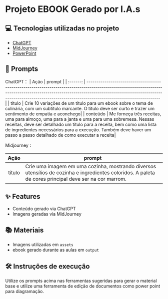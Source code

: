 # Projeto EBOOK Gerado por I.A.s

## 💻 Tecnologias utilizadas no projeto

- [ChatGPT](https://chat.openai.com/) 
- [MidJourney](https://www.midjourney.com/app/)
- [PowerPoint](https://www.microsoft.com/en/microsoft-365/powerpoint)

## 🧠 Prompts

ChatGPT：
|   Ação   | prompt                                                                                                                                                                                                                                                                         |
| :------: | ------------------------------------------------------------------------------------------------------------------------------------------------------------------------------------------------------------------------------------------------------------------------------ |
|  título  | Crie 10 variações de um título para um ebook sobre o tema de culinária, com um subtítulo marcante. O título deve ser curto e trazer um sentimento de empatia e aconchego|
| conteúdo | Me forneça três receitas, uma para almoço, uma para a janta e uma para uma sobremesa. Nessas receitas, deve ser detalhado um título para a receita, bem como uma lista de ingredientes necessários para a execução. Também deve haver um passo a passo detalhado de como executar a receita|


Midjourney：

|  Ação  | prompt                                                                                 |
| :----: | -------------------------------------------------------------------------------------- |
| título | Crie uma imagem em uma cozinha, mostrando diversos utensílios de cozinha e ingredientes coloridos. A paleta de cores principal deve ser na cor marrom. |

## ✨ Features

- Conteúdo gerado via ChatGPT
- Imagens geradas via MidJourney

## 📚 Materiais

- Imagens utilizadas em `assets`
- ebook gerado durante as aulas em `output`

## 🛠️ Instruções de execução

Utilize os prompts acima nas ferramentas sugeridas para gerar o material base e utilize uma ferramenta de edição de documentos como power point para diagramação.
